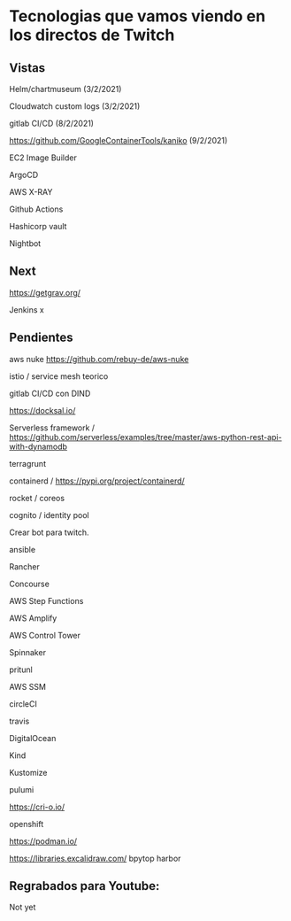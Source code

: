 # Tecnologias que vamos viendo en los directos de Twitch

## Vistas


Helm/chartmuseum (3/2/2021)

Cloudwatch custom logs (3/2/2021)

gitlab CI/CD (8/2/2021)

https://github.com/GoogleContainerTools/kaniko (9/2/2021)

EC2 Image Builder

ArgoCD

AWS X-RAY

Github Actions

Hashicorp vault 

Nightbot


## Next 

https://getgrav.org/


Jenkins x

## Pendientes 

aws nuke https://github.com/rebuy-de/aws-nuke

istio / service mesh teorico

gitlab CI/CD con DIND


https://docksal.io/

Serverless framework / https://github.com/serverless/examples/tree/master/aws-python-rest-api-with-dynamodb

terragrunt

containerd / https://pypi.org/project/containerd/  

rocket / coreos

cognito /  identity pool

Crear bot para twitch.

ansible

Rancher 

Concourse

AWS Step Functions

AWS Amplify

AWS Control Tower 

Spinnaker 

pritunl

AWS SSM

circleCI

travis

DigitalOcean

Kind

Kustomize


pulumi

https://cri-o.io/

openshift

https://podman.io/


https://libraries.excalidraw.com/
bpytop
harbor

## Regrabados para Youtube:

Not yet
